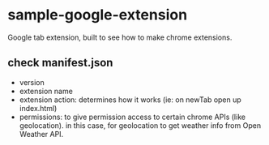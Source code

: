# sample-google-extension
Google tab extension, built to see how to make chrome extensions.

## check manifest.json
* version 
* extension name
* extension action: determines how it works (ie: on newTab open up index.html)
* permissions: to give permission access to certain chrome APIs (like geolocation). in this case, for geolocation to get weather info from Open Weather API.

